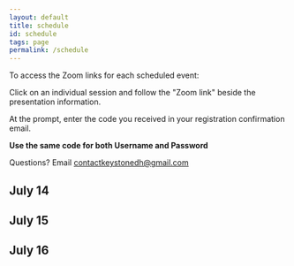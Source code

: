 ```yaml
---
layout: default
title: schedule
id: schedule
tags: page
permalink: /schedule
---
```

To access the Zoom links for each scheduled event:

Click on an individual session and follow the "Zoom link" beside the presentation information.

At the prompt, enter the code you received in your registration confirmation email. 

**Use the same code for both Username and Password**

Questions? Email contactkeystonedh@gmail.com

<div id="schedule-view">
  <h2>July 14</h2>
  <div id="day-1" class="day clearfix hide">
  </div>
  <h2>July 15</h2>
  <div id="day-2" class="day clearfix hide">
  </div>
  <h2>July 16</h2> 
  <div id="day-3" class="day clearfix hide">
  </div>
</div>

